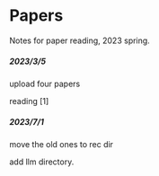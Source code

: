 # Papers
Notes for paper reading, 2023 spring. 



##### 2023/3/5

upload four papers

reading [1]



##### 2023/7/1 

move the old ones to rec dir

add llm directory.
